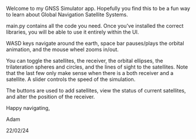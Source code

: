 Welcome to my GNSS Simulator app. Hopefully you find this to be a fun way to learn about Global Navigation Satellite Systems.

main.py contains all the code you need. Once you've installed the correct libraries, you will be able to use it entirely within the UI.

WASD keys navigate around the earth, space bar pauses/plays the orbital animation, and the mouse wheel zooms in/out.

You can toggle the satellites, the receiver, the orbital ellipses, the trilateration spheres and circles, and the lines of sight to the satellites. Note that the last few only make sense when there is a both receiver and a satellite. A slider controls the speed of the simulation.

The buttons are used to add satellites, view the status of current satellites, and alter the position of the receiver.

Happy navigating,

Adam

22/02/24
